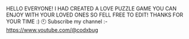 HELLO EVERYONE! I HAD CREATED A LOVE PUZZLE GAME YOU CAN ENJOY WITH YOUR LOVED ONES SO FELL FREE TO EDIT! THANKS FOR YOUR TIME :) 🕙 Subscribe my channel :- https://www.youtube.com/@codxbug
